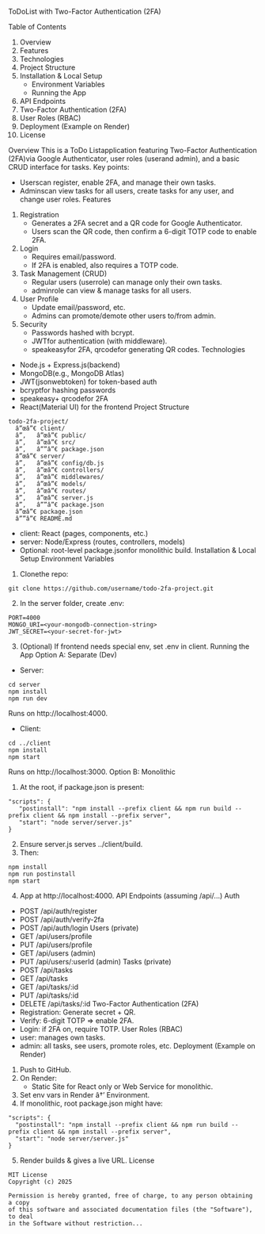 ToDoList with Two-Factor Authentication (2FA)

Table of Contents
1. Overview
2. Features
3. Technologies
4. Project Structure
5. Installation & Local Setup
   - Environment Variables
   - Running the App
6. API Endpoints
7. Two-Factor Authentication (2FA)
8. User Roles (RBAC)
9. Deployment (Example on Render)
10. License

Overview
This is a ToDo Listapplication featuring Two-Factor Authentication (2FA)via Google Authenticator, user roles (userand admin), and a basic CRUD interface for tasks.
Key points:
- Userscan register, enable 2FA, and manage their own tasks.
- Adminscan view tasks for all users, create tasks for any user, and change user roles.
Features
1. Registration
   - Generates a 2FA secret and a QR code for Google Authenticator.
   - Users scan the QR code, then confirm a 6-digit TOTP code to enable 2FA.
2. Login
   - Requires email/password.
   - If 2FA is enabled, also requires a TOTP code.
3. Task Management (CRUD)
   - Regular users (userrole) can manage only their own tasks.
   - adminrole can view & manage tasks for all users.
4. User Profile
   - Update email/password, etc.
   - Admins can promote/demote other users to/from admin.
5. Security
   - Passwords hashed with bcrypt.
   - JWTfor authentication (with middleware).
   - speakeasyfor 2FA, qrcodefor generating QR codes.
Technologies
- Node.js + Express.js(backend)
- MongoDB(e.g., MongoDB Atlas)
- JWT(jsonwebtoken) for token-based auth
- bcryptfor hashing passwords
- speakeasy+ qrcodefor 2FA
- React(Material UI) for the frontend
Project Structure

```
todo-2fa-project/
  â”œâ”€ client/
  â”‚   â”œâ”€ public/
  â”‚   â”œâ”€ src/
  â”‚   â””â”€ package.json
  â”œâ”€ server/
  â”‚   â”œâ”€ config/db.js
  â”‚   â”œâ”€ controllers/
  â”‚   â”œâ”€ middlewares/
  â”‚   â”œâ”€ models/
  â”‚   â”œâ”€ routes/
  â”‚   â”œâ”€ server.js
  â”‚   â””â”€ package.json
  â”œâ”€ package.json
  â””â”€ README.md
```

- client: React (pages, components, etc.)
- server: Node/Express (routes, controllers, models)
- Optional: root-level package.jsonfor monolithic build.
Installation & Local Setup
Environment Variables
1. Clonethe repo:
```
git clone https://github.com/username/todo-2fa-project.git
```
2. In the server folder, create .env:
```
PORT=4000
MONGO_URI=<your-mongodb-connection-string>
JWT_SECRET=<your-secret-for-jwt>
```
3. (Optional) If frontend needs special env, set .env in client.
Running the App
Option A: Separate (Dev)
- Server:
```
cd server
npm install
npm run dev
```
Runs on http://localhost:4000.
- Client:
```
cd ../client
npm install
npm start
```
Runs on http://localhost:3000.
Option B: Monolithic
1. At the root, if package.json is present:
```
"scripts": {
   "postinstall": "npm install --prefix client && npm run build --prefix client && npm install --prefix server",
   "start": "node server/server.js"
}
```
2. Ensure server.js serves ../client/build.
3. Then:
```
npm install
npm run postinstall
npm start
```
4. App at http://localhost:4000.
API Endpoints
(assuming /api/...)
Auth
- POST /api/auth/register
- POST /api/auth/verify-2fa
- POST /api/auth/login
Users (private)
- GET /api/users/profile
- PUT /api/users/profile
- GET /api/users (admin)
- PUT /api/users/:userId (admin)
Tasks (private)
- POST /api/tasks
- GET /api/tasks
- GET /api/tasks/:id
- PUT /api/tasks/:id
- DELETE /api/tasks/:id
Two-Factor Authentication (2FA)
- Registration: Generate secret + QR.
- Verify: 6-digit TOTP => enable 2FA.
- Login: if 2FA on, require TOTP.
User Roles (RBAC)
- user: manages own tasks.
- admin: all tasks, see users, promote roles, etc.
Deployment (Example on Render)
1. Push to GitHub.
2. On Render:
   - Static Site for React only or Web Service for monolithic.
3. Set env vars in Render â†’ Environment.
4. If monolithic, root package.json might have:
```
"scripts": {
  "postinstall": "npm install --prefix client && npm run build --prefix client && npm install --prefix server",
  "start": "node server/server.js"
}
```
5. Render builds & gives a live URL.
License
```
MIT License
Copyright (c) 2025

Permission is hereby granted, free of charge, to any person obtaining a copy
of this software and associated documentation files (the "Software"), to deal
in the Software without restriction...
```
